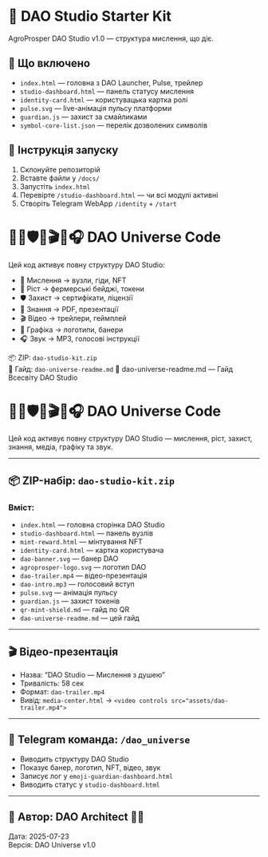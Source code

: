 # 🧩 DAO Studio Starter Kit

AgroProsper DAO Studio v1.0 — структура мислення, що діє.

## 📄 Що включено

- `index.html` — головна з DAO Launcher, Pulse, трейлер
- `studio-dashboard.html` — панель статусу мислення
- `identity-card.html` — користувацька картка ролі
- `pulse.svg` — live-анімація пульсу платформи
- `guardian.js` — захист за смайликами
- `symbol-core-list.json` — перелік дозволених символів

## 🚀 Інструкція запуску

1. Склонуйте репозиторій  
2. Вставте файли у `/docs/`
3. Запустіть `index.html`
4. Перевірте `/studio-dashboard.html` — чи всі модулі активні  
5. Створіть Telegram WebApp `/identity` + `/start`
# 🧠🌱🛡️📘🎬🎨🎧 DAO Universe Code

Цей код активує повну структуру DAO Studio:

- 🧠 Мислення → вузли, гіди, NFT  
- 🌱 Ріст → фермерські бейджі, токени  
- 🛡️ Захист → сертифікати, ліцензії  
- 📘 Знання → PDF, презентації  
- 🎬 Відео → трейлери, геймплей  
- 🎨 Графіка → логотипи, банери  
- 🎧 Звук → MP3, голосові інструкції

📦 ZIP: `dao-studio-kit.zip`  
📘 Гайд: `dao-universe-readme.md`
📘 dao-universe-readme.md — Гайд Всесвіту DAO Studio
# 🧠🌱🛡️📘🎬🎨🎧 DAO Universe Code

Цей код активує повну структуру DAO Studio — мислення, ріст, захист, знання, медіа, графіку та звук.

---

## 📦 ZIP-набір: `dao-studio-kit.zip`

### Вміст:
- `index.html` — головна сторінка DAO Studio  
- `studio-dashboard.html` — панель вузлів  
- `mint-reward.html` — мінтування NFT  
- `identity-card.html` — картка користувача  
- `dao-banner.svg` — банер DAO  
- `agroprosper-logo.svg` — логотип DAO  
- `dao-trailer.mp4` — відео-презентація  
- `dao-intro.mp3` — голосовий вступ  
- `pulse.svg` — анімація пульсу  
- `guardian.js` — захист токенів  
- `qr-mint-shield.md` — гайд по QR  
- `dao-universe-readme.md` — цей гайд

---

## 🎬 Відео-презентація

- Назва: “DAO Studio — Мислення з душею”  
- Тривалість: 58 сек  
- Формат: `dao-trailer.mp4`  
- Вивід: `media-center.html` → `<video controls src="assets/dao-trailer.mp4">`

---

## 🤖 Telegram команда: `/dao_universe`

- Виводить структуру DAO Studio  
- Показує банер, логотип, NFT, відео, звук  
- Записує лог у `emoji-guardian-dashboard.html`  
- Виводить статус у `studio-dashboard.html`

---

## 📘 Автор: DAO Architect 🐱‍🏍  
Дата: 2025-07-23  
Версія: DAO Universe v1.0
